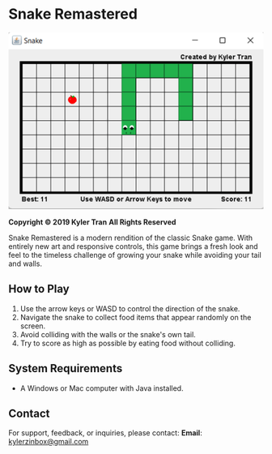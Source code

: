 # Snake Remastered
![Snake Preview](preview.png)

**Copyright &copy; 2019 Kyler Tran**
**All Rights Reserved**

Snake Remastered is a modern rendition of the classic Snake game. With entirely new art and responsive controls, this game brings a fresh look and feel to the timeless challenge of growing your snake while avoiding your tail and walls.

## How to Play

1. Use the arrow keys or WASD to control the direction of the snake.
2. Navigate the snake to collect food items that appear randomly on the screen.
3. Avoid colliding with the walls or the snake's own tail.
4. Try to score as high as possible by eating food without colliding.

## System Requirements

- A Windows or Mac computer with Java installed.

## Contact

For support, feedback, or inquiries, please contact:
**Email**: [kylerzinbox@gmail.com](mailto:kylerzinbox@gmail.com)
